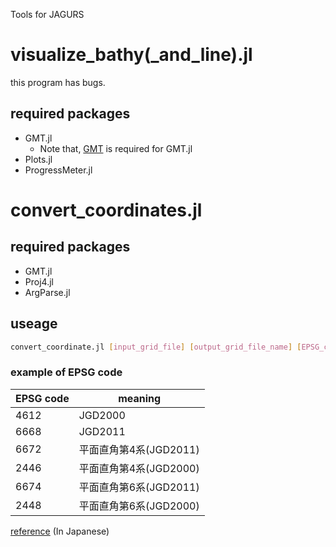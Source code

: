 Tools for JAGURS

# visualize_bathy(_and_line).jl
this program has bugs.
## required packages
- GMT.jl
  -  Note that, [GMT](https://github.com/GenericMappingTools/gmt/blob/master/INSTALL.md) is required for GMT.jl
- Plots.jl
- ProgressMeter.jl

# convert_coordinates.jl
## required packages
- GMT.jl
- Proj4.jl
- ArgParse.jl

## useage

``` bash
convert_coordinate.jl [input_grid_file] [output_grid_file_name] [EPSG_code_of_input_grid] [EPSG_code_of_output_grid]
```

### example of EPSG code
EPSG code | meaning|
----------|--------|
4612| JGD2000
6668 | JGD2011
6672 | 平面直角第4系(JGD2011)
2446 | 平面直角第4系(JGD2000)
6674 | 平面直角第6系(JGD2011)
2448 | 平面直角第6系(JGD2000)

[reference](http://tmizu23.hatenablog.com/entry/20091215/1260868350) (In Japanese)